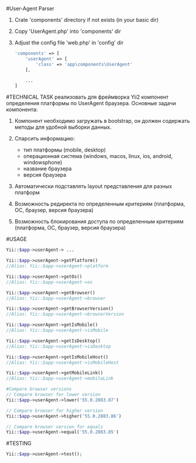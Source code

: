 #User-Agent Parser

1. Crate 'components' directory if not exists (in your basic dir)
2. Copy 'UserAgent.php' into 'components' dir
3. Adjust the config file 'web.php' in 'config' dir

    ```php
    'components' => [
        'userAgent' => [
            'class' => 'app\components\UserAgent'
        ],

        ...
    ]
    ```

#TECHNICAL TASK
реализовать для фреймворка Yii2 компонент определения платформы по UserAgent браузера.
Основные задачи компонента:

1. Компонент необходимо загружать в bootstrap, он должен содержать методы для удобной выборки данных.
2. Спарсить информацию:

   - тип платформы (mobile, desktop)
   - операционная система (windows, macos, linux, ios, android, windowsphone)
   - название браузера
   - версия браузера

3. Автоматически подставлять layout представления для разных платформ
4. Возможность редиректа по определенным критериям (платформа, ОС, браузер, версия браузера)
5. Возможность блокирования доступа по определенным критериям (платформа, ОС, браузер, версия браузера)

#USAGE

```php
Yii::$app->userAgent-> ...

Yii::$app->userAgent->getPlatform()
//Alias: Yii::$app->userAgent->platform

Yii::$app->userAgent->getOs()
//Alias: Yii::$app->userAgent->os

Yii::$app->userAgent->getBrowser()
//Alias: Yii::$app->userAgent->browser

Yii::$app->userAgent->getBrowserVersion()
//Alias: Yii::$app->userAgent->browserVersion

Yii::$app->userAgent->getIsMobile()
//Alias: Yii::$app->userAgent->isMobile

Yii::$app->userAgent->getIsDesktop()
//Alias: Yii::$app->userAgent->isDesktop

Yii::$app->userAgent->getIsMobileHost()
//Alias: Yii::$app->userAgent->isMobileHost

Yii::$app->userAgent->getMobileLink()
//Alias: Yii::$app->userAgent->mobileLink

#Compare browser versions
// Compare browser for lower version
Yii::$app->userAgent->lower('55.0.2883.87')

// Compare browser for higher version
Yii::$app->userAgent->higher('55.0.2883.86')

// Compare browser version for equals
Yii::$app->userAgent->equal('55.0.2883.85')
```

#TESTING
```php
Yii::$app->userAgent->test();
```